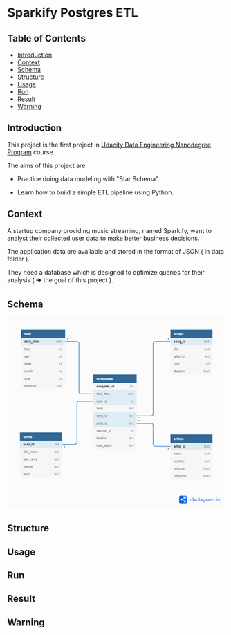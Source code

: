 # Sparkify Postgres ETL

## Table of Contents

- [Introduction](#introduction)
- [Context](#context)
- [Schema](#schema)
- [Structure](#structure)
- [Usage](#usage)
- [Run](#run)
- [Result](#result)
- [Warning](#warning)

## Introduction

This project is the first project in [Udacity Data Engineering Nanodegree Program](https://www.udacity.com/course/data-engineer-nanodegree--nd027) course.

The aims of this project are:

- Practice doing data modeling with "Star Schema".

- Learn how to build a simple ETL pipeline using Python.

## Context

A startup company providing music streaming, named Sparkify, want to analyst their collected user data to make better business decisions.

The application data are available and stored in the format of JSON ( in data folder ).

They need a database which is designed to optimize queries for their analysis ( 🠊 the goal of this project ).

## Schema

![alt text](./attachment/schema.png)

## Structure

## Usage

## Run

## Result

## Warning
